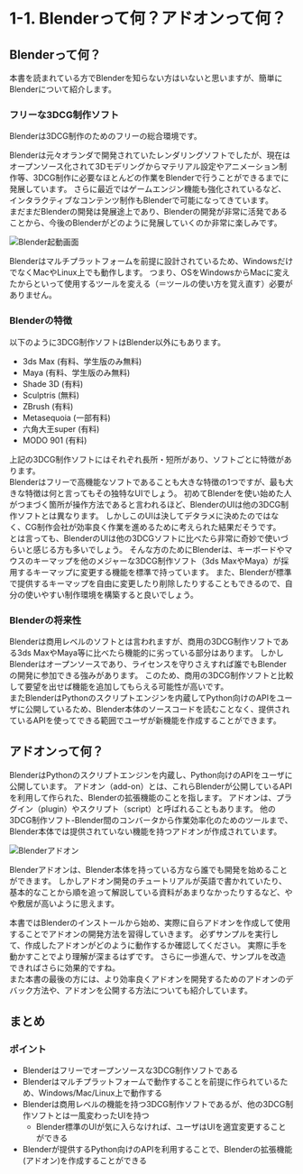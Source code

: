 # 1-1. Blenderって何？アドオンって何？

## Blenderって何？

本書を読まれている方でBlenderを知らない方はいないと思いますが、簡単にBlenderについて紹介します。

### フリーな3DCG制作ソフト

Blenderは3DCG制作のためのフリーの総合環境です。

Blenderは元々オランダで開発されていたレンダリングソフトでしたが、現在はオープンソース化されて3Dモデリングからマテリアル設定やアニメーション制作等、3DCG制作に必要なほとんどの作業をBlenderで行うことができるまでに発展しています。
さらに最近ではゲームエンジン機能も強化されているなど、インタラクティブなコンテンツ制作もBlenderで可能になってきています。  
まだまだBlenderの開発は発展途上であり、Blenderの開発が非常に活発であることから、今後のBlenderがどのように発展していくのか非常に楽しみです。

![Blender起動画面](https://dl.dropboxusercontent.com/s/7qj5tnx9gggcf8r/blender_startup.png "Blender起動画面")

Blenderはマルチプラットフォームを前提に設計されているため、WindowsだけでなくMacやLinux上でも動作します。
つまり、OSをWindowsからMacに変えたからといって使用するツールを変える（＝ツールの使い方を覚え直す）必要がありません。

### Blenderの特徴

以下のように3DCG制作ソフトはBlender以外にもあります。

* 3ds Max (有料、学生版のみ無料)
* Maya (有料、学生版のみ無料)
* Shade 3D (有料)
* Sculptris (無料)
* ZBrush (有料)
* Metasequoia (一部有料)
* 六角大王super (有料)
* MODO 901 (有料)

上記の3DCG制作ソフトにはそれぞれ長所・短所があり、ソフトごとに特徴があります。  
Blenderはフリーで高機能なソフトであることも大きな特徴の1つですが、最も大きな特徴は何と言ってもその独特なUIでしょう。
初めてBlenderを使い始めた人がつまづく箇所が操作方法であると言われるほど、BlenderのUIは他の3DCG制作ソフトとは異なります。
しかしこのUIは決してデタラメに決めたのではなく、CG制作会社が効率良く作業を進めるために考えられた結果だそうです。    
とは言っても、BlenderのUIは他の3DCGソフトに比べたら非常に奇妙で使いづらいと感じる方も多いでしょう。
そんな方のためにBlenderは、キーボードやマウスのキーマップを他のメジャーな3DCG制作ソフト（3ds MaxやMaya）が採用するキーマップに変更する機能を標準で持っています。
また、Blenderが標準で提供するキーマップを自由に変更したり削除したりすることもできるので、自分の使いやすい制作環境を構築すると良いでしょう。

### Blenderの将来性

Blenderは商用レベルのソフトとは言われますが、商用の3DCG制作ソフトである3ds MaxやMaya等に比べたら機能的に劣っている部分はあります。
しかしBlenderはオープンソースであり、ライセンスを守りさえすれば誰でもBlenderの開発に参加できる強みがあります。
このため、商用の3DCG制作ソフトと比較して要望を出せば機能を追加してもらえる可能性が高いです。  
またBlenderはPythonのスクリプトエンジンを内蔵してPython向けのAPIをユーザに公開しているため、Blender本体のソースコードを読むことなく、提供されているAPIを使ってできる範囲でユーザが新機能を作成することができます。

## アドオンって何？

BlenderはPythonのスクリプトエンジンを内蔵し、Python向けのAPIをユーザに公開しています。
アドオン（add-on）とは、これらBlenderが公開しているAPIを利用して作られた、Blenderの拡張機能のことを指します。
アドオンは、プラグイン（plugin）やスクリプト（script）と呼ばれることもあります。
他の3DCG制作ソフト-Blender間のコンバータから作業効率化のためのツールまで、Blender本体では提供されていない機能を持つアドオンが作成されています。  

![Blenderアドオン](https://dl.dropboxusercontent.com/s/bhq6uusksqsicyb/blender_add-on.png "Blenderアドオン")

Blenderアドオンは、Blender本体を持っている方なら誰でも開発を始めることができます。
しかしアドオン開発のチュートリアルが英語で書かれていたり、基本的なことから順を追って解説している資料があまりなかったりするなど、やや敷居が高いように思えます。
 
本書ではBlenderのインストールから始め、実際に自らアドオンを作成して使用することでアドオンの開発方法を習得していきます。
必ずサンプルを実行して、作成したアドオンがどのように動作するか確認してください。
実際に手を動かすことでより理解が深まるはずです。
さらに一歩進んで、サンプルを改造できればさらに効果的ですね。  
また本書の最後の方には、より効率良くアドオンを開発するためのアドオンのデバック方法や、アドオンを公開する方法についても紹介しています。


## まとめ



### ポイント

* Blenderはフリーでオープンソースな3DCG制作ソフトである
* Blenderはマルチプラットフォームで動作することを前提に作られているため、Windows/Mac/Linux上で動作する
* Blenderは商用レベルの機能を持つ3DCG制作ソフトであるが、他の3DCG制作ソフトとは一風変わったUIを持つ
  * Blender標準のUIが気に入らなければ、ユーザはUIを適宜変更することができる
* Blenderが提供するPython向けのAPIを利用することで、Blenderの拡張機能(アドオン)を作成することができる
